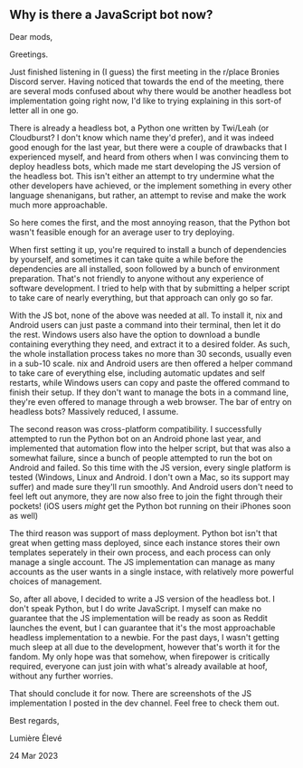 ## Why is there a JavaScript bot now?
Dear mods,

Greetings.

Just finished listening in (I guess) the first meeting in the r/place Bronies Discord server. Having noticed that towards the end of the meeting, there are several mods confused about why there would be another headless bot implementation going right now, I'd like to trying explaining in this sort-of letter all in one go.

There is already a headless bot, a Python one written by Twi/Leah (or Cloudburst? I don't know which name they'd prefer), and it was indeed good enough for the last year, but there were a couple of drawbacks that I experienced myself, and heard from others when I was convincing them to deploy headless bots, which made me start developing the JS version of the headless bot. This isn't either an attempt to try undermine what the other developers have achieved, or the implement something in every other language shenanigans, but rather, an attempt to revise and make the work much more approachable.

So here comes the first, and the most annoying reason, that the Python bot wasn't feasible enough for an average user to try deploying.

When first setting it up, you're required to install a bunch of dependencies by yourself, and sometimes it can take quite a while before the dependencies are all installed, soon followed by a bunch of environment preparation. That's not friendly to anyone without any experience of software development. I tried to help with that by submitting a helper script to take care of nearly everything, but that approach can only go so far.

With the JS bot, none of the above was needed at all. To install it, nix and Android users can just paste a command into their terminal, then let it do the rest. Windows users also have the option to download a bundle containing everything they need, and extract it to a desired folder. As such, the whole installation process takes no more than 30 seconds, usually even in a sub-10 scale. nix and Android users are then offered a helper command to take care of everything else, including automatic updates and self restarts, while Windows users can copy and paste the offered command to finish their setup. If they don't want to manage the bots in a command line, they're even offered to manage through a web browser. The bar of entry on headless bots? Massively reduced, I assume.

The second reason was cross-platform compatibility. I successfully attempted to run the Python bot on an Android phone last year, and implemented that automation flow into the helper script, but that was also a somewhat failure, since a bunch of people attempted to run the bot on Android and failed. So this time with the JS version, every single platform is tested (Windows, Linux and Android. I don't own a Mac, so its support may suffer) and made sure they'll run smoothly. And Android users don't need to feel left out anymore, they are now also free to join the fight through their pockets! (iOS users _might_ get the Python bot running on their iPhones soon as well)

The third reason was support of mass deployment. Python bot isn't that great when getting mass deployed, since each instance stores their own templates seperately in their own process, and each process can only manage a single account. The JS implementation can manage as many accounts as the user wants in a single instace, with relatively more powerful choices of management.

So, after all above, I decided to write a JS version of the headless bot. I don't speak Python, but I do write JavaScript. I myself can make no guarantee that the JS implementation will be ready as soon as Reddit launches the event, but I can guarantee that it's the most approachable headless implementation to a newbie. For the past days, I wasn't getting much sleep at all due to the development, however that's worth it for the fandom. My only hope was that somehow, when firepower is critically required, everyone can just join with what's already available at hoof, without any further worries.

That should conclude it for now. There are screenshots of the JS implementation I posted in the dev channel. Feel free to check them out.

Best regards,

Lumière Élevé

24 Mar 2023
